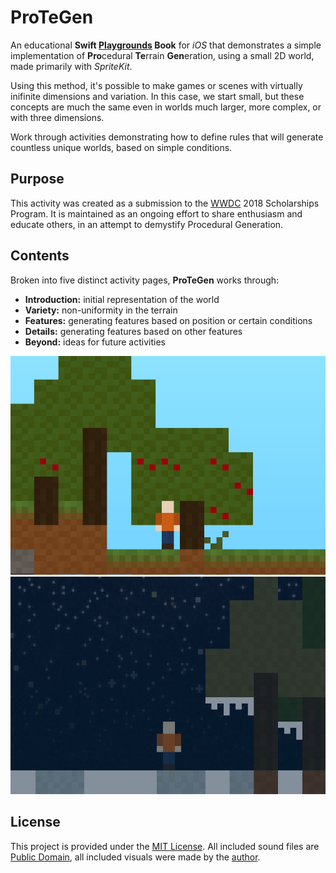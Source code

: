# ProTeGen

An educational **Swift [Playgrounds](https://www.apple.com/swift/playgrounds/) Book** for *iOS* that demonstrates a simple implementation of **Pro**cedural **Te**rrain **Gen**eration, using a small 2D world, made primarily with *SpriteKit*. 

Using this method, it's possible to make games or scenes with virtually inifinite dimensions and variation. In this case, we start small, but these concepts are much the same even in worlds much larger, more complex, or with three dimensions.

Work through activities demonstrating how to define rules that will generate countless unique worlds, based on simple conditions. 

## Purpose
This activity was created as a submission to the [WWDC](https://developer.apple.com/wwdc/) 2018 Scholarships Program. It is maintained as an ongoing effort to share enthusiasm and educate others, in an attempt to demystify Procedural Generation.

## Contents
Broken into five distinct activity pages, **ProTeGen** works through:

* **Introduction:** initial representation of the world
* **Variety:** non-uniformity in the terrain
* **Features:** generating features based on position or certain conditions
* **Details:** generating features based on other features
* **Beyond:** ideas for future activities

![Screenshot](/image_assets/screenshot1.jpg) ![Screenshot](/image_assets/screenshot2.jpg)

## License
This project is provided under the [MIT License](https://choosealicense.com/licenses/mit/). All included sound files are [Public Domain](https://creativecommons.org/share-your-work/public-domain/), all included visuals were made by the [author](https://twitter.com/TheMartianLife).